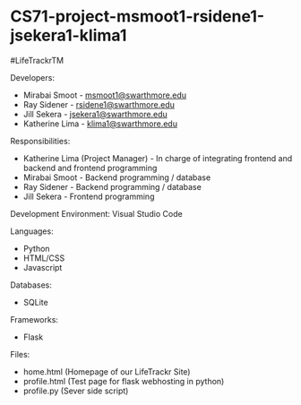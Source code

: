 # CS71-project-msmoot1-rsidene1-jsekera1-klima1

#LifeTrackrTM

Developers:

- Mirabai Smoot - msmoot1@swarthmore.edu
- Ray Sidener - rsidene1@swarthmore.edu
- Jill Sekera - jsekera1@swarthmore.edu
- Katherine Lima - klima1@swarthmore.edu

Responsibilities:

- Katherine Lima (Project Manager) - In charge of integrating frontend and backend and frontend programming
- Mirabai Smoot - Backend programming / database
- Ray Sidener - Backend programming / database
- Jill Sekera - Frontend programming

Development Environment:
Visual Studio Code

Languages:
- Python
- HTML/CSS
- Javascript

Databases:
- SQLite

Frameworks:
- Flask


Files:
- home.html (Homepage of our LifeTrackr Site)
- profile.html (Test page for flask webhosting in python)
- profile.py (Sever side script)
